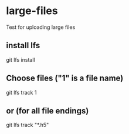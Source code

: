 # large-files

Test for uploading large files

## install lfs

git lfs install

## Choose files ("1" is a file name)

git lfs track 1

## or (for all file endings)

git lfs track "\*.h5"
